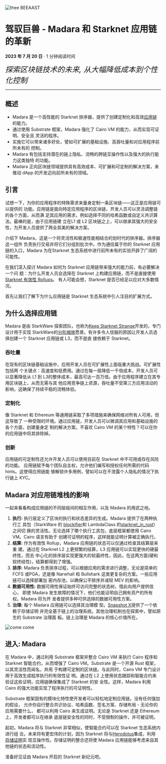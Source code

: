 ![thee BEEAAST](https://imgur.com/EBwBNnB.jpg)

# 驾驭巨兽 - Madara 和 Starknet 应用链的革新

**2023 年 7 月 20 日** · 1 分钟阅读时间

<font size=5>_探索区块链技术的未来, 从大幅降低成本到个性化控制_</font>

---

## 概述

- Madara 是一个高性能的 Starknet 排序器，提供了创建定制化和高<!--
  -->效[应用链](https://www.starknet.io/en/posts/ecosystem/the-starknet-stacks-growth-spurt)的<!--
  -->能力。
- 通过使用 Substrate 框架，Madara 强化了 Cairo VM 的能力，从而实现可证明、安全且
  灵活<!--
  -->的程序。
- 实施它可以带来诸多好处，譬如可扩展的基础设施、高吞吐量和对应用程序前所未有的
  控<!--
  -->制。
- Madara 有包括支持潜在的链上隐私、流畅的跨链互操作性以及强大的执行能力这类独特
  的<!--
  -->功能。
- Madara 正向区块链领域提供具有高效成本、可扩展和可定制的解决方案，来推动 dApp
  的开<!--
  -->发迈向前所未有的领域。

## 引言

试想一下，为你的应用程序的特殊需求来量身定制一条区块链——这正是应用链可以提供的
功<!--
-->能。应用链是面向特定应用程序的区块链，开发人员可以灵活调整链的各个方面，从而满
足<!--
-->其应用的需求，例如选择不同的哈希函数或自定义共识算法。最棒的是，由于应用链建
立在<!--
-->L1 或 L2 区块链之上，可以继承其强大的安全性，为开发人员提供了两全其美的解决方案。

介绍下 Madara，这是一个将灵活性和极速性能相结合的划时代的排序器。排序器这一组件
负<!--
-->责执行交易并将它们分组到批次中。作为通往属于你的 Starknet 应用链的入口，Madara
为在<!--
-->Starknet 生态系统中进行前所未有的实验开辟了广阔的可能性。

在我们深入探讨 Madara 如何为 Starknet 应用链带来强大的能力前，有必要解决一个问
题：为<!--
-->什么开发人员会选择在 Starknet 上构建应用链，而不是直接使<!--
-->用[Starknet 有效性 Rollups](https://starkware.co/resource/scaling-ethereum-navigating-the-blockchain-trilemma/#:~:text=top%20of%20them.-,Validity%20Rollups,-Validity%20rollups%2C%20also)。
有人可能会想，Starknet 是否已经足以应对大多数情况。

首先让我们了解下为什么应用链是 Starknet 生态系统中引人注目的扩展方式。

## 为什么选择应用链

Madara 是由 StarkWare 探索团队，也称<!--
-->为[Keep Starknet Strange](https://github.com/keep-starknet-strange)开发的，专门<!--
-->设计用于实现 StarkWare<!--
-->的[分形缩放](https://medium.com/starkware/fractal-scaling-from-l2-to-l3-7fe238ecfb4f)愿<!--
-->景。有许多令人信服的原因让开发人员选择创建一个 Starknet 应用链或 L3，而不是直
接依赖<!--
-->于 Starknet。

### 吞吐量

在现有的区块链基础设施中，应用开发人员在可扩展性上面临重大挑战。可扩展性包括两
个<!--
-->关键点：高速度和低费用。通过在每一层降低一千倍成本，开发人员可以显著降低从 L1
到 L3<!--
-->的整体成本，最高可达一百万倍。由于应用程序建立在其专用区块链上，从而无需与其
他<!--
-->应用竞争链上资源，吞吐量不受第三方应用活动的影响，这确保了持续平稳的流畅体验。

### 定制化

像 Starknet 和 Ethereum 等通用链采取了多项措施来确保网络对所有人可用，但这导致了
一种<!--
-->受限的环境。通过应用链，开发人员可以微调其应用和基础设施的各个方面，创建量身定
制<!--
-->的解决方案。不喜欢 Cairo VM 的某个特性？可以在你的应用链中将其排除掉。

### 创新

应用链的可定制性还允许开发人员可以使用目前在 Starknet 中不可用或存在风险的功能。
应<!--
-->用链赋予每个团队自主权，允许他们编写和授权任何所需的代码 hints。这使得应用链能
够<!--
-->解锁许多用例，譬如可以在不泄露个人隐私的情况下执行链上 KYC。

## Madara 对应用链堆栈的影响

一起来看看构成应用链的不同层级间的相互作用，以及 Madara 的用武之地。

1. **执行:** 执行层定义了区块的执行和状态差异的生成。Madara 提供了在两种执行工
   具<!--
   -->包（StarkWare 的 [blockifier](https://github.com/starkware-libs/blockifier)<!--
   -->和 LambdaClass 的<!--
   -->[starknet_in_rust](https://github.com/lambdaclass/starknet_in_rust)）之间切
   换的灵活性。无论选择了哪个执行工具包，底层框架都使用 Cairo VM。Cairo 语言有助于
   创建可证明的程序，这样就能证明计算被正确执行。
2. **结算:** 作为有效性 Rollup，Madara 应用链的状态可以仅通过检查其结算层来重
   建。通过在 Starknet L2 上更频繁的结算，L3 应用链可以实现更快的硬最终性，而去
   中心化的<!--
   -->排序层实现更强大的软最终性，因此，在这两方面(硬和软终结性)，结算都得到了增<!--
   -->强。
3. **排序:** Madara 负责排序过程，可以根据应用的需求进行调整，无论是简单的 FCFS
   或<!--
   -->PGA，还是像 Narwhall 和 Bullshark 这类更复杂的方案。一些应用链可以选择部署加
   密内<!--
   -->存池，以确保公平排序并减轻 MEV 的影响。
4. **数据可用性:** 数据可用性保证始终可访问完整的状态树，借此向用户提供信心，
   即<!--
   -->使 Madara 发生故障的情况下，他们也能证明自己拥有资产的所有权。Madara 将为开
   发者<!--
   -->提供多种可供选择的数据可用性方案。
5. **治理:** 每个 Madara 应用链可以选择其治理模
   型。[Snapshot X](https://twitter.com/SnapshotLabs)提供了一个依赖于存储证明
   并<!--
   -->完全基于链上的治理系统。其他治理机制也在探索中，譬如原生的 Substrate 治理面
   板。链上治理是 Madara 的核心价值所在。

![come come](https://lh4.googleusercontent.com/i7bXi2IPV-LTLzEgueA2SPHGULUFDj1OX4IznOQr5BeZe0hcey-VXA5TOV6q9XaVqBGAcYiie7u7uxw7q1ByZxjkPQKHERqKJTxhdDdTSgBQy8smyNO3jEHiNJv7Eqh8BMxjj4fFlQAW6gm-hQMzyIU)

## 进入: Madara

在 Madara 中，通过利用 Substrate 框架并整合 Cairo VM 来执行 Cairo 程序和
Starknet 智能合<!--
-->约，从而增强了 Cairo VM。Substrate 是一个开源 Rust 框架，以其灵活性而闻名，并用
于构<!--
-->建可定制的区块链。与此同时，Cairo VM 专门设计用于高效生成程序执行的有效性证
明。通<!--
-->过在 L2 上使用状态跟踪和智能合约来验证这些证明，应用链确保集成了 Starknet 的安
全性。这样，Madara 利用 Cairo 的强大功能实现了程序执行的可证明性。

Substrate 框架固有的模块化特性使开发者可以轻松地定制应用链。没有任何强加的假设，
允许你自行整合共识协议、哈希函数、签名方案、存储布局 - 无论你的应用需要什么，
都<!--
-->可以利用 Cairo 来生成证明。无论是 Starknet 还是 Ethereum 上，开发者都可以在继承
底层链<!--
-->安全性的同时，不受限制的操作，并可被证明。

起初，Madara 将与 Starknet 非常相似，使智能合约可以在 Starknet 生态系统内进行组
合。未<!--
-->来将有更宏伟的计划，因为 Starknet 将与[Herodotus](https://www.herodotus.dev/)集<!--
-->成，利用 [存储证明](https://book.starknet.io/chapter_8/storage_proofs.html)实
现<!--
-->互操作性。存储证明的整合还将使 Madara 应用链能够考虑来自其他链的状态和流动性。

准备好见证由 Madara 开启的 Starknet 新纪元吧。
